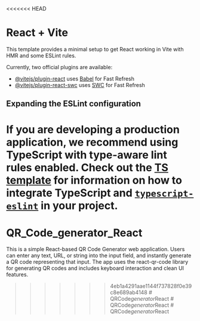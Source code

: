 <<<<<<< HEAD
# React + Vite

This template provides a minimal setup to get React working in Vite with HMR and some ESLint rules.

Currently, two official plugins are available:

- [@vitejs/plugin-react](https://github.com/vitejs/vite-plugin-react/blob/main/packages/plugin-react) uses [Babel](https://babeljs.io/) for Fast Refresh
- [@vitejs/plugin-react-swc](https://github.com/vitejs/vite-plugin-react/blob/main/packages/plugin-react-swc) uses [SWC](https://swc.rs/) for Fast Refresh

## Expanding the ESLint configuration

If you are developing a production application, we recommend using TypeScript with type-aware lint rules enabled. Check out the [TS template](https://github.com/vitejs/vite/tree/main/packages/create-vite/template-react-ts) for information on how to integrate TypeScript and [`typescript-eslint`](https://typescript-eslint.io) in your project.
=======
# QR_Code_generator_React
This is a simple React-based QR Code Generator web application. Users can enter any text, URL, or string into the input field, and instantly generate a QR code representing that input. The app uses the react-qr-code library for generating QR codes and includes keyboard interaction and clean UI features.
>>>>>>> 4eb1a4291aae1144f737828f0e39c8e689ab4148
#   Q R C o d e _ g e n e r a t o r _ R e a c t  
 #   Q R C o d e _ g e n e r a t o r _ R e a c t  
 #   Q R C o d e _ g e n e r a t o r _ R e a c t  
 